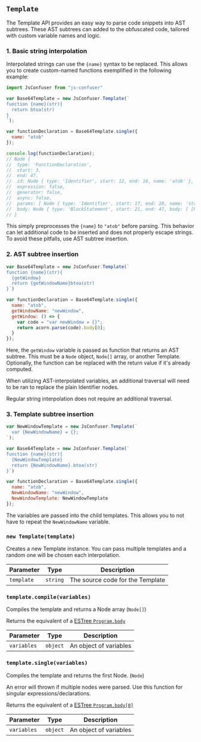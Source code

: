 ## `Template`

The Template API provides an easy way to parse code snippets into AST subtrees.
These AST subtrees can added to the obfuscated code, tailored with custom variable names and logic.


### 1. Basic string interpolation

Interpolated strings can use the `{name}` syntax to be replaced. This allows you to create custom-named functions exemplified in the following example:

```js
import JsConfuser from "js-confuser"

var Base64Template = new JsConfuser.Template(`
function {name}(str){
  return btoa(str)
}
`);

var functionDeclaration = Base64Template.single({ 
  name: "atob" 
});

console.log(functionDeclaration);
// Node {
//  type: 'FunctionDeclaration',
//  start: 3,
//  end: 47,
//  id: Node { type: 'Identifier', start: 12, end: 16, name: 'atob' },
//  expression: false,
//  generator: false,
//  async: false,
//  params: [ Node { type: 'Identifier', start: 17, end: 20, name: 'str' } ],
//  body: Node { type: 'BlockStatement', start: 21, end: 47, body: [ [Node] ] }
// }
```

This simply preprocesses the `{name}` to `"atob"` before parsing. This behavior can let additional code to be inserted and does not properly escape strings. To avoid these pitfalls, use AST subtree insertion.

### 2. AST subtree insertion

```js
var Base64Template = new JsConfuser.Template(`
function {name}(str){
  {getWindow}
  return {getWindowName}btoa(str)
}`)

var functionDeclaration = Base64Template.single({
  name: "atob",
  getWindowName: "newWindow",
  getWindow: () => {
    var code = "var newWindow = {}";
    return acorn.parse(code).body[0];
  }
});
```

Here, the `getWindow` variable is passed as function that returns an AST subtree. This must be a `Node` object, `Node[]` array, or another Template.
Optionally, the function can be replaced with the return value if it's already computed.

When utilizing AST-interpolated variables, an additional traversal will need to be ran to replace the plain Identifier nodes.

Regular string interpolation does not require an additional traversal.

### 3. Template subtree insertion

```js
var NewWindowTemplate = new JsConfuser.Template(`
  var {NewWindowName} = {};
`);

var Base64Template = new JsConfuser.Template(`
function {name}(str){
  {NewWindowTemplate}
  return {NewWindowName}.btoa(str)
}`)

var functionDeclaration = Base64Template.single({
  name: "atob",
  NewWindowName: "newWindow",
  NewWindowTemplate: NewWindowTemplate
});
```

The variables are passed into the child templates. This allows you to not have to repeat the `NewWindowName` variable.

### `new Template(template)`

Creates a new Template instance. You can pass multiple templates and a random one will be chosen each interpolation.

| Parameter | Type | Description |
| --- | --- | --- |
| `template` | `string` | The source code for the Template |

### `template.compile(variables)`

Compiles the template and returns a Node array (`Node[]`)

Returns the equivalent of a [ESTree `Program.body`](https://github.com/estree/estree/blob/master/es5.md#programs)

| Parameter | Type | Description |
| --- | --- | --- |
| `variables` | `object` | An object of variables |

### `template.single(variables)`

Compiles the template and returns the first Node. (`Node`)

An error will thrown if multiple nodes were parsed. Use this function for singular expressions/declarations.


Returns the equivalent of a [ESTree `Program.body[0]`](https://github.com/estree/estree/blob/master/es5.md#programs)

| Parameter | Type | Description |
| --- | --- | --- |
| `variables` | `object` | An object of variables |